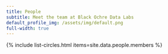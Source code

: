 ```yaml
---
title: People
subtitle: Meet the team at Black Ochre Data Labs
default_profile_img: /assets/img/default.png
full-width: true
---
```

<html>
<style>

 .grid { 
  display: grid;
  grid-template-columns: auto auto auto;
  grid-template-rows: 1fr;
  grid-gap: 10px;
  align-items: center
  margin-left: 20rem
  }

</style>

<main class="grid">
{% include list-circles.html items=site.data.people.members %}
</main>
</html>
